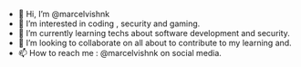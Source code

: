 - 👋 Hi, I’m @marcelvishnk
- 👀 I’m interested in coding , security and gaming.
- 🌱 I’m currently learning techs about software development and security. 
- 💞️ I’m looking to collaborate on all about to contribute to my learning and. 
- 📫 How to reach me : @marcelvishnk on social media. 
